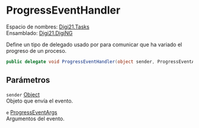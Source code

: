 # ProgressEventHandler

Espacio de nombres: [Digi21.Tasks](../)  
Ensamblado: [Digi21.DigiNG](../../)

Define un tipo de delegado usado por para comunicar que ha variado el progreso de un proceso.

```csharp
public delegate void ProgressEventHandler(object sender, ProgressEventArgs e);
```

## Parámetros

`sender` [Object](https://docs.microsoft.com/en-us/dotnet/api/system.object?view=net-5.0)  
Objeto que envía el evento.

`e` [ProgressEventArgs](../clases/progresseventargs/)  
Argumentos del evento.



